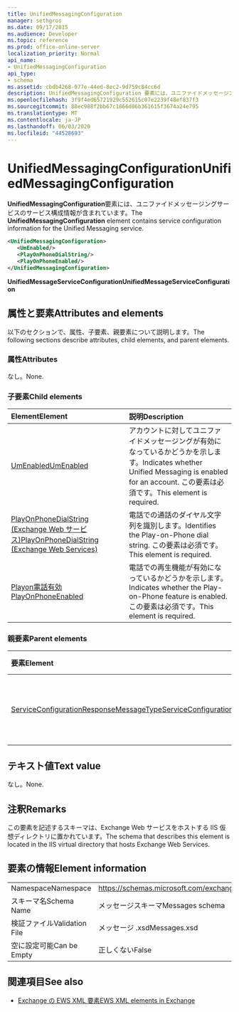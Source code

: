 ```yaml
---
title: UnifiedMessagingConfiguration
manager: sethgros
ms.date: 09/17/2015
ms.audience: Developer
ms.topic: reference
ms.prod: office-online-server
localization_priority: Normal
api_name:
- UnifiedMessagingConfiguration
api_type:
- schema
ms.assetid: cbdb4268-077e-44ed-8ec2-9d759c84cc6d
description: UnifiedMessagingConfiguration 要素には、ユニファイドメッセージングサービスのサービス構成情報が含まれています。
ms.openlocfilehash: 3f9f4ed65721929c552615c07e2239f48ef837f3
ms.sourcegitcommit: 88ec988f2bb67c1866d06b361615f3674a24e795
ms.translationtype: MT
ms.contentlocale: ja-JP
ms.lasthandoff: 06/03/2020
ms.locfileid: "44528693"
---
```

# <a name="unifiedmessagingconfiguration"></a><span data-ttu-id="6cb0d-103">UnifiedMessagingConfiguration</span><span class="sxs-lookup"><span data-stu-id="6cb0d-103">UnifiedMessagingConfiguration</span></span>

<span data-ttu-id="6cb0d-104">**UnifiedMessagingConfiguration**要素には、ユニファイドメッセージングサービスのサービス構成情報が含まれています。</span><span class="sxs-lookup"><span data-stu-id="6cb0d-104">The **UnifiedMessagingConfiguration** element contains service configuration information for the Unified Messaging service.</span></span> 
  
```XML
<UnifiedMessagingConfiguration>
   <UmEnabled/>
   <PlayOnPhoneDialString/>
   <PlayOnPhoneEnabled/>
</UnifiedMessagingConfiguration>
```

 <span data-ttu-id="6cb0d-105">**UnifiedMessageServiceConfiguration**</span><span class="sxs-lookup"><span data-stu-id="6cb0d-105">**UnifiedMessageServiceConfiguration**</span></span>
## <a name="attributes-and-elements"></a><span data-ttu-id="6cb0d-106">属性と要素</span><span class="sxs-lookup"><span data-stu-id="6cb0d-106">Attributes and elements</span></span>

<span data-ttu-id="6cb0d-107">以下のセクションで、属性、子要素、親要素について説明します。</span><span class="sxs-lookup"><span data-stu-id="6cb0d-107">The following sections describe attributes, child elements, and parent elements.</span></span>
  
### <a name="attributes"></a><span data-ttu-id="6cb0d-108">属性</span><span class="sxs-lookup"><span data-stu-id="6cb0d-108">Attributes</span></span>

<span data-ttu-id="6cb0d-109">なし。</span><span class="sxs-lookup"><span data-stu-id="6cb0d-109">None.</span></span>
  
### <a name="child-elements"></a><span data-ttu-id="6cb0d-110">子要素</span><span class="sxs-lookup"><span data-stu-id="6cb0d-110">Child elements</span></span>

|<span data-ttu-id="6cb0d-111">**Element**</span><span class="sxs-lookup"><span data-stu-id="6cb0d-111">**Element**</span></span>|<span data-ttu-id="6cb0d-112">**説明**</span><span class="sxs-lookup"><span data-stu-id="6cb0d-112">**Description**</span></span>|
|:-----|:-----|
|[<span data-ttu-id="6cb0d-113">UmEnabled</span><span class="sxs-lookup"><span data-stu-id="6cb0d-113">UmEnabled</span></span>](umenabled.md) <br/> |<span data-ttu-id="6cb0d-114">アカウントに対してユニファイドメッセージングが有効になっているかどうかを示します。</span><span class="sxs-lookup"><span data-stu-id="6cb0d-114">Indicates whether Unified Messaging is enabled for an account.</span></span> <span data-ttu-id="6cb0d-115">この要素は必須です。</span><span class="sxs-lookup"><span data-stu-id="6cb0d-115">This element is required.</span></span>  <br/> |
|[<span data-ttu-id="6cb0d-116">PlayOnPhoneDialString (Exchange Web サービス)</span><span class="sxs-lookup"><span data-stu-id="6cb0d-116">PlayOnPhoneDialString (Exchange Web Services)</span></span>](playonphonedialstring-exchange-web-services.md) <br/> |<span data-ttu-id="6cb0d-117">電話での通話のダイヤル文字列を識別します。</span><span class="sxs-lookup"><span data-stu-id="6cb0d-117">Identifies the Play-on-Phone dial string.</span></span> <span data-ttu-id="6cb0d-118">この要素は必須です。</span><span class="sxs-lookup"><span data-stu-id="6cb0d-118">This element is required.</span></span>  <br/> |
|[<span data-ttu-id="6cb0d-119">Playon電話有効</span><span class="sxs-lookup"><span data-stu-id="6cb0d-119">PlayOnPhoneEnabled</span></span>](playonphoneenabled.md) <br/> |<span data-ttu-id="6cb0d-120">電話での再生機能が有効になっているかどうかを示します。</span><span class="sxs-lookup"><span data-stu-id="6cb0d-120">Indicates whether the Play-on-Phone feature is enabled.</span></span> <span data-ttu-id="6cb0d-121">この要素は必須です。</span><span class="sxs-lookup"><span data-stu-id="6cb0d-121">This element is required.</span></span>  <br/> |
   
### <a name="parent-elements"></a><span data-ttu-id="6cb0d-122">親要素</span><span class="sxs-lookup"><span data-stu-id="6cb0d-122">Parent elements</span></span>

|<span data-ttu-id="6cb0d-123">**要素**</span><span class="sxs-lookup"><span data-stu-id="6cb0d-123">**Element**</span></span>|<span data-ttu-id="6cb0d-124">**説明**</span><span class="sxs-lookup"><span data-stu-id="6cb0d-124">**Description**</span></span>|
|:-----|:-----|
|[<span data-ttu-id="6cb0d-125">ServiceConfigurationResponseMessageType</span><span class="sxs-lookup"><span data-stu-id="6cb0d-125">ServiceConfigurationResponseMessageType</span></span>](serviceconfigurationresponsemessagetype.md) <br/> |<span data-ttu-id="6cb0d-126">サービス構成の設定が含まれます。</span><span class="sxs-lookup"><span data-stu-id="6cb0d-126">Contains service configuration settings.</span></span>  <br/> |
   
## <a name="text-value"></a><span data-ttu-id="6cb0d-127">テキスト値</span><span class="sxs-lookup"><span data-stu-id="6cb0d-127">Text value</span></span>

<span data-ttu-id="6cb0d-128">なし。</span><span class="sxs-lookup"><span data-stu-id="6cb0d-128">None.</span></span>
  
## <a name="remarks"></a><span data-ttu-id="6cb0d-129">注釈</span><span class="sxs-lookup"><span data-stu-id="6cb0d-129">Remarks</span></span>

<span data-ttu-id="6cb0d-130">この要素を記述するスキーマは、Exchange Web サービスをホストする IIS 仮想ディレクトリに置かれています。</span><span class="sxs-lookup"><span data-stu-id="6cb0d-130">The schema that describes this element is located in the IIS virtual directory that hosts Exchange Web Services.</span></span>
  
## <a name="element-information"></a><span data-ttu-id="6cb0d-131">要素の情報</span><span class="sxs-lookup"><span data-stu-id="6cb0d-131">Element information</span></span>

|||
|:-----|:-----|
|<span data-ttu-id="6cb0d-132">Namespace</span><span class="sxs-lookup"><span data-stu-id="6cb0d-132">Namespace</span></span>  <br/> |https://schemas.microsoft.com/exchange/services/2006/messages  <br/> |
|<span data-ttu-id="6cb0d-133">スキーマ名</span><span class="sxs-lookup"><span data-stu-id="6cb0d-133">Schema Name</span></span>  <br/> |<span data-ttu-id="6cb0d-134">メッセージスキーマ</span><span class="sxs-lookup"><span data-stu-id="6cb0d-134">Messages schema</span></span>  <br/> |
|<span data-ttu-id="6cb0d-135">検証ファイル</span><span class="sxs-lookup"><span data-stu-id="6cb0d-135">Validation File</span></span>  <br/> |<span data-ttu-id="6cb0d-136">メッセージ .xsd</span><span class="sxs-lookup"><span data-stu-id="6cb0d-136">Messages.xsd</span></span>  <br/> |
|<span data-ttu-id="6cb0d-137">空に設定可能</span><span class="sxs-lookup"><span data-stu-id="6cb0d-137">Can be Empty</span></span>  <br/> |<span data-ttu-id="6cb0d-138">正しくない</span><span class="sxs-lookup"><span data-stu-id="6cb0d-138">False</span></span>  <br/> |
   
## <a name="see-also"></a><span data-ttu-id="6cb0d-139">関連項目</span><span class="sxs-lookup"><span data-stu-id="6cb0d-139">See also</span></span>



- [<span data-ttu-id="6cb0d-140">Exchange の EWS XML 要素</span><span class="sxs-lookup"><span data-stu-id="6cb0d-140">EWS XML elements in Exchange</span></span>](ews-xml-elements-in-exchange.md)

